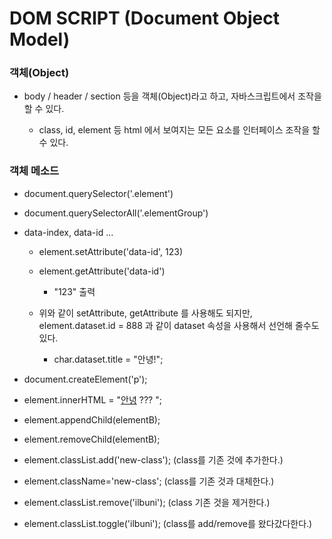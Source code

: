# DOM SCRIPT (Document Object Model)

### 객체(Object)

- body / header / section 등을 객체(Object)라고 하고, 자바스크립트에서 조작을 할 수 있다.

  - class, id, element 등 html 에서 보여지는 모든 요소를 인터페이스 조작을 할 수 있다.

### 객체 메소드

- document.querySelector('.element')

- document.querySelectorAll('.elementGroup')

- data-index, data-id ...

  - element.setAttribute('data-id', 123)

  - element.getAttribute('data-id')

    - "123" 출력

  - 위와 같이 setAttribute, getAttribute 를 사용해도 되지만, element.dataset.id = 888 과 같이 dataset 속성을 사용해서 선언해 줄수도 있다.

    - char.dataset.title = "안녕!";

- document.createElement('p');

- element.innerHTML = "<a href="#">안녕</a> ??? ";

- element.appendChild(elementB);

- element.removeChild(elementB);

- element.classList.add('new-class'); (class를 기존 것에 추가한다.)

- element.className='new-class'; (class를 기존 것과 대체한다.)

- element.classList.remove('ilbuni'); (class 기존 것을 제거한다.)

- element.classList.toggle('ilbuni'); (class를 add/remove를 왔다갔다한다.)
